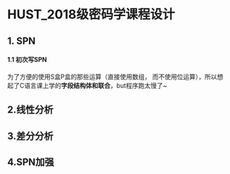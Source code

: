 # HUST_2018级密码学课程设计

## 1. SPN

#### 1.1 初次写SPN

为了方便的使用S盒P盒的那些运算（直接使用数组， 而不使用位运算），所以想起了C语言课上学的**字段结构体和联合**，but程序跑太慢了~



## 2.线性分析

## 3.差分分析

## 4.SPN加强

